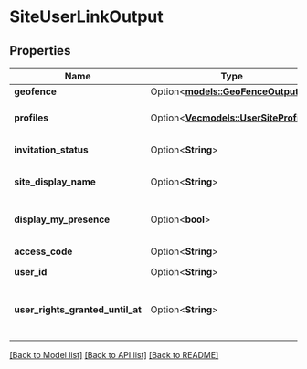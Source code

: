 # SiteUserLinkOutput

## Properties

Name | Type | Description | Notes
------------ | ------------- | ------------- | -------------
**geofence** | Option<[**models::GeoFenceOutput**](GeoFenceOutput.md)> |  | [optional]
**profiles** | Option<[**Vec<models::UserSiteProfile>**](UserSiteProfile.md)> | Profiles of user for this site. | [optional]
**invitation_status** | Option<**String**> | Invitation status. | [optional]
**site_display_name** | Option<**String**> | Site name for this user. | [optional]
**display_my_presence** | Option<**bool**> | Status of presence's user. | [optional]
**access_code** | Option<**String**> | Access Code. | [optional]
**user_id** | Option<**String**> | User id. | [optional]
**user_rights_granted_until_at** | Option<**String**> | User last access date to site's dashboard. | [optional]

[[Back to Model list]](../README.md#documentation-for-models) [[Back to API list]](../README.md#documentation-for-api-endpoints) [[Back to README]](../README.md)


